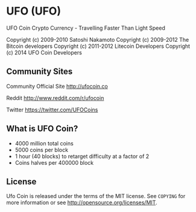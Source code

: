 UFO (UFO)
===========

UFO Coin Crypto Currency - Travelling Faster Than Light Speed

Copyright (c) 2009-2010 Satoshi Nakamoto
Copyright (c) 2009-2012 The Bitcoin developers
Copyright (c) 2011-2012 Litecoin Developers
Copyright (c) 2014 UFO Coin Developers

Community Sites
---------------
Community Official Site
http://ufocoin.co

Reddit
http://www.reddit.com/r/ufocoin

Twitter
https://twitter.com/UFOCoins

What is UFO Coin?
-----------------

- 4000 million total coins
- 5000 coins per block
- 1 hour (40 blocks) to retarget difficulty at a factor of 2
- Coins halves per 400000 block 

License
-------

Ufo Coin is released under the terms of the MIT license. See `COPYING` for more
information or see http://opensource.org/licenses/MIT.